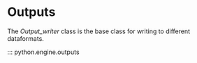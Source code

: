 # Outputs

The _Output\_writer_ class is the base class for writing to different dataformats.

::: python.engine.outputs